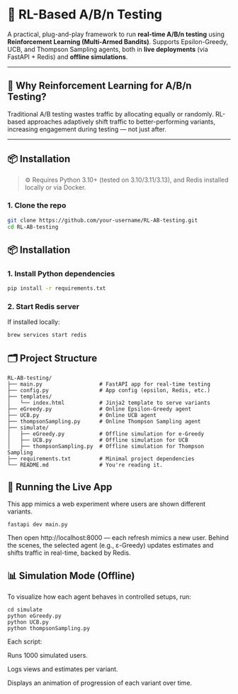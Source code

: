 # 🎯 RL-Based A/B/n Testing

A practical, plug-and-play framework to run **real-time A/B/n testing** using **Reinforcement Learning (Multi-Armed Bandits)**. Supports Epsilon-Greedy, UCB, and Thompson Sampling agents, both in **live deployments** (via FastAPI + Redis) and **offline simulations**.

---

## 🧠 Why Reinforcement Learning for A/B/n Testing?

Traditional A/B testing wastes traffic by allocating equally or randomly. RL-based approaches adaptively shift traffic to better-performing variants, increasing engagement during testing — not just after.

---

## 📦 Installation

> ⚙️ Requires Python 3.10+ (tested on 3.10/3.11/3.13), and Redis installed locally or via Docker.

### 1. Clone the repo
```bash
git clone https://github.com/your-username/RL-AB-testing.git
cd RL-AB-testing
```

## 📦 Installation

### 1. Install Python dependencies

```bash
pip install -r requirements.txt
```
### 2. Start Redis server
If installed locally:

```bash
brew services start redis
```

## 🗂 Project Structure

```
RL-AB-testing/
├── main.py                  # FastAPI app for real-time testing
├── config.py                # App config (epsilon, Redis, etc.)
├── templates/
│   └── index.html           # Jinja2 template to serve variants
├── eGreedy.py               # Online Epsilon-Greedy agent
├── UCB.py                   # Online UCB agent
├── thompsonSampling.py      # Online Thompson Sampling agent
├── simulate/
│   ├── eGreedy.py           # Offline simulation for e-Greedy
│   ├── UCB.py               # Offline simulation for UCB
│   ├── thompsonSampling.py  # Offline simulation for Thompson Sampling
├── requirements.txt         # Minimal project dependencies
└── README.md                # You're reading it.
```

## 🚀 Running the Live App
This app mimics a web experiment where users are shown different variants.

```
fastapi dev main.py
```

Then open http://localhost:8000 — each refresh mimics a new user. Behind the scenes, the selected agent (e.g., ε-Greedy) updates estimates and shifts traffic in real-time, backed by Redis.


## 📊 Simulation Mode (Offline)
To visualize how each agent behaves in controlled setups, run:

```
cd simulate
python eGreedy.py
python UCB.py
python thompsonSampling.py
```

Each script:

Runs 1000 simulated users.

Logs views and estimates per variant. 

Displays an animation of progression of each variant over time.


